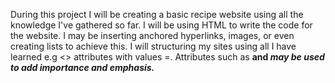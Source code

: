During this project I will be creating a basic recipe website using all the knowledge I've gathered so far.
I will be using HTML to write the code for the website.
I may be inserting anchored hyperlinks, images, or even creating lists to achieve this.
I will structuring my sites using all I have learned e.g <> attributes with values =.
Attributes such as <strong> and <em> may be used to add importance and emphasis.

